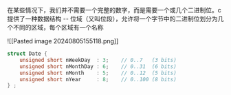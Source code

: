 在某些情况下，我们并不需要一个完整的数字，而是需要一个或几个二进制位。c 提供了一种数据结构 -- 位域（又叫位段），允许将一个字节中的二进制位划分为几个不同的区域，每个区域有一个名称

![[Pasted image 20240805155118.png]]

```cpp
struct Date {
    unsigned short nWeekDay  : 3;    // 0..7   (3 bits)
    unsigned short nMonthDay : 6;    // 0..31  (6 bits)
    unsigned short nMonth    : 5;    // 0..12  (5 bits)
    unsigned short nYear     : 8;    // 0..100 (8 bits)
} ;
```
